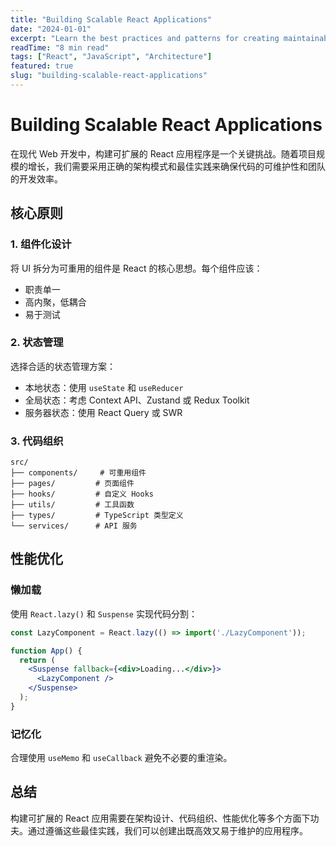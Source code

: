 ```yaml
---
title: "Building Scalable React Applications"
date: "2024-01-01"
excerpt: "Learn the best practices and patterns for creating maintainable React applications that can grow with your team and user base."
readTime: "8 min read"
tags: ["React", "JavaScript", "Architecture"]
featured: true
slug: "building-scalable-react-applications"
---
```


# Building Scalable React Applications

在现代 Web 开发中，构建可扩展的 React 应用程序是一个关键挑战。随着项目规模的增长，我们需要采用正确的架构模式和最佳实践来确保代码的可维护性和团队的开发效率。

## 核心原则

### 1. 组件化设计
将 UI 拆分为可重用的组件是 React 的核心思想。每个组件应该：
- 职责单一
- 高内聚，低耦合
- 易于测试

### 2. 状态管理
选择合适的状态管理方案：
- 本地状态：使用 `useState` 和 `useReducer`
- 全局状态：考虑 Context API、Zustand 或 Redux Toolkit
- 服务器状态：使用 React Query 或 SWR

### 3. 代码组织
```
src/
├── components/     # 可重用组件
├── pages/         # 页面组件
├── hooks/         # 自定义 Hooks
├── utils/         # 工具函数
├── types/         # TypeScript 类型定义
└── services/      # API 服务
```

## 性能优化

### 懒加载
使用 `React.lazy()` 和 `Suspense` 实现代码分割：

```jsx
const LazyComponent = React.lazy(() => import('./LazyComponent'));

function App() {
  return (
    <Suspense fallback={<div>Loading...</div>}>
      <LazyComponent />
    </Suspense>
  );
}
```

### 记忆化
合理使用 `useMemo` 和 `useCallback` 避免不必要的重渲染。

## 总结

构建可扩展的 React 应用需要在架构设计、代码组织、性能优化等多个方面下功夫。通过遵循这些最佳实践，我们可以创建出既高效又易于维护的应用程序。